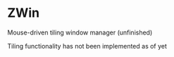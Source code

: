 # ZWin
Mouse-driven tiling window manager (unfinished)

Tiling functionality has not been implemented as of yet
